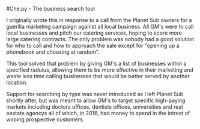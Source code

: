 #Che.py - The business search tool

I originally wrote this in response to a call from the Planet Sub owners for a guerllia marketing campaign against all local business. All GM's were to call local businesses and pitch our catering services, hoping to score more large catering contracts. The only problem was nobody had a good solution for who to call and how to approach the sale except for "opening up a phonebook and choosing at random".

This tool solved that problem by giving GM's a list of businesses within a specified raduius, allowing them to be more effective in their marketing and waste less time calling businesses that would be better served by another location.
 
Support for searching by type was never introduced as I left Planet Sub shortly after, but was meant to allow GM's to target specific high-paying markets including doctors offices, dentists offices, universities and real eastate agencys all of which, in 2016, had money to spend in the intrest of wooing prospective customers.
